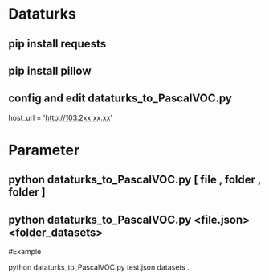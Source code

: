 # Dataturks

## pip install requests
## pip install pillow
## config and edit dataturks_to_PascalVOC.py

host_url = 'http://103.2xx.xx.xx'


# Parameter 

## python dataturks_to_PascalVOC.py [ file , folder  , folder ]

## python dataturks_to_PascalVOC.py <file.json> <folder_datasets> <path> 

#Example 

python dataturks_to_PascalVOC.py test.json datasets . 




